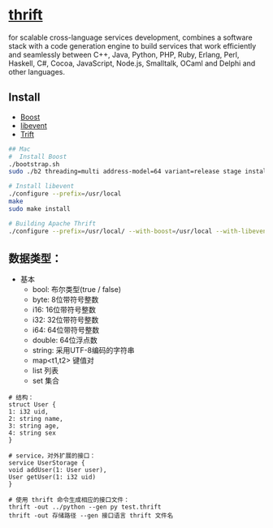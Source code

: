 # [thrift](http://thrift.apache.org)

for scalable cross-language services development, combines a software stack with a code generation engine to build services that work efficiently and seamlessly between C++, Java, Python, PHP, Ruby, Erlang, Perl, Haskell, C#, Cocoa, JavaScript, Node.js, Smalltalk, OCaml and Delphi and other languages.

## Install

* [Boost](https://dl.bintray.com/boostorg/release/1.70.0/source/boost_1_70_0.7z)
* [libevent](https://github.com/libevent/libevent/releases/download/release-2.1.10-stable/libevent-2.1.10-stable.tar.gz)
* [Trift](http://mirrors.tuna.tsinghua.edu.cn/apache/thrift/0.12.0/thrift-0.12.0.tar.gz )

```sh
## Mac
#  Install Boost
./bootstrap.sh
sudo ./b2 threading=multi address-model=64 variant=release stage install

# Install libevent
./configure --prefix=/usr/local
make
sudo make install

# Building Apache Thrift
./configure --prefix=/usr/local/ --with-boost=/usr/local --with-libevent=/usr/local
```


## 数据类型：

* 基本
    - bool: 布尔类型(true / false)
    - byte: 8位带符号整数
    - i16: 16位带符号整数
    - i32: 32位带符号整数
    - i64: 64位带符号整数
    - double: 64位浮点数
    - string: 采用UTF-8编码的字符串
    - map<t1,t2> 键值对
    - list<t1> 列表
    - set<t1> 集合
```language
# 结构：
struct User {
1: i32 uid,
2: string name,
3: string age,
4: string sex
}

# service，对外扩展的接口：
service UserStorage {
void addUser(1: User user),
User getUser(1: i32 uid)
}

# 使用 thrift 命令生成相应的接口文件：
thrift -out ../python --gen py test.thrift
thrift -out 存储路径 --gen 接口语言 thrift 文件名
```

